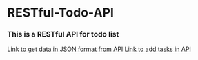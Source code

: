 # RESTful-Todo-API
### This is a RESTful API for todo list
[Link to get data in JSON format from API](https://restful-todo-api.herokuapp.com/list)
[Link to add tasks in API](https://restful-todo-api.herokuapp.com/add)
